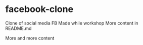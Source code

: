 # facebook-clone
Clone of social media FB
Made while workshop
More content in README.md

More and more content

